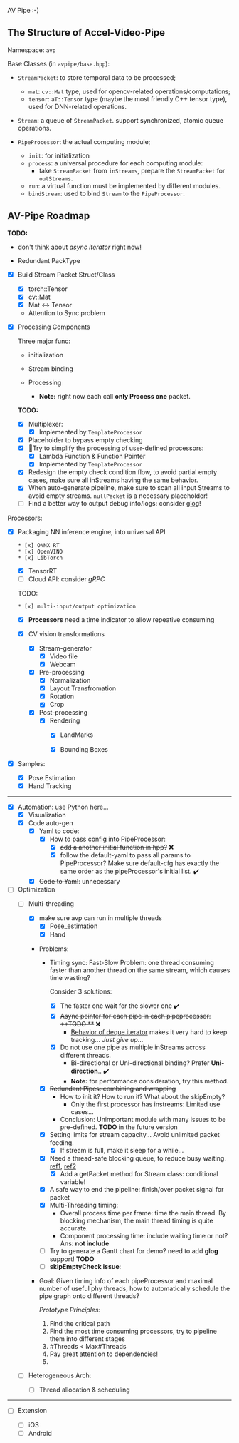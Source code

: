 AV Pipe :-)

## The Structure of Accel-Video-Pipe

Namespace: `avp`

Base Classes (in `avpipe/base.hpp`):

* `StreamPacket`: to store temporal data to be processed;
  * `mat`: `cv::Mat` type, used for opencv-related operations/computations;
  * `tensor`: `aT::Tensor` type (maybe the most friendly C++ tensor type), used for DNN-related operations.

* `Stream`: a queue of `StreamPacket`. support synchronized, atomic queue operations.

* `PipeProcessor`: the actual computing module; 
  * `init`: for initialization
  * `process`: a universal procedure for each computing module:
    * take `StreamPacket` from `inStreams`, prepare the `StreamPacket` for `outStreams`.
  * `run`: a virtual function must be implemented by different modules.
  * `bindStream`: used to bind `Stream` to the `PipeProcessor`. 

## AV-Pipe Roadmap

**TODO:** 

* don't think about *async iterator* right now!

* Redundant PackType

* [x] Build Stream Packet Struct/Class

  * [x] torch::Tensor
  * [x] cv::Mat
  * [x] Mat <-> Tensor
  * Attention to Sync problem

* [x] Processing Components

  Three major func:

  * initialization
  * Stream binding
  * Processing
    
    * **Note:** right now each call **only Process one** packet.

  **TODO:**

  * [x] Multiplexer: 
    * [x] Implemented by `TemplateProcessor`
  * [x] Placeholder to bypass empty checking
  * [x] 🌟Try to simplify the processing of user-defined processors:
    * [x] Lambda Function & Function Pointer
    * [x] Implemented by `TemplateProcessor`
  * [x] Redesign the empty check condition flow, to avoid partial empty cases, make sure all inStreams having the same behavior.    
  * [x] When auto-generate pipeline, make sure to scan all input Streams to avoid empty streams. `nullPacket` is a necessary placeholder!
  * [ ] Find a better way to output debug info/logs: consider [glog](https://github.com/google/glog)!
  
Processors:
  
* [x] Packaging NN inference engine, into universal API
    
      * [x] ONNX RT
      * [x] OpenVINO
      * [x] LibTorch
    * [x] TensorRT
    * [ ] Cloud API: consider *gRPC*
    
    TODO: 
    
      * [x] multi-input/output optimization
    * [x] **Processors** need a time indicator to allow repeative consuming
    
  * [x] CV vision transformations
    
      * [x] Stream-generator
        * [x] Video file
        * [x] Webcam
      * [x] Pre-processing
        * [x] Normalization
        * [x] Layout Transfromation
        * [x] Rotation
        * [x] Crop
      * [x] Post-processing
        * [x] Rendering
          * [x] LandMarks
          * [x] Bounding Boxes
      
  
* [x] Samples:

  * [x] Pose Estimation
  * [x] Hand Tracking

------

* [x] Automation: use Python here...
  * [x] Visualization
  * [x] Code auto-gen
    * [x] Yaml to code:
      * [x] How to pass config into PipeProcessor:
        * [x] <s>add a another initial function in hpp?</s> ❌
        * [x] follow the default-yaml to pass all params to PipeProcessor? Make sure default-cfg has exactly the same order as the pipeProcessor's initial list. ✔️
    * [x] <s>Code to Yaml</s>: unnecessary
* [ ] Optimization
  * [ ] Multi-threading
    * [x] make sure avp can run in multiple threads
      * [x] Pose_estimation
      * [x] Hand
    * Problems:
      * Timing sync: Fast-Slow Problem: one thread consuming faster than another thread on the same stream, which causes time wasting? 

        Consider 3 solutions: 

        * [x] The faster one wait for the slower one ✔️
        * [x] <s>Async pointer for each pipe in each pipeprocessor: **TODO **</s> ❌
          * [Behavior of deque iterator](https://stackoverflow.com/questions/10373985/c-deque-when-iterators-are-invalidated) makes it very hard to keep tracking... *Just give up*...
        * [x] Do not use one pipe as multiple inStreams across different threads.
          * Bi-directional or Uni-directional binding? Prefer **Uni-direction**.. ✔️
          * **Note:** for performance consideration, try this method.

      * [x] <s>Redundant Pipes: combining and wrapping</s>
        * How to init it? How to run it? What about the skipEmpty?
          * Only the first processor has instreams: Limited use cases...
        * Conclusion: Unimportant module with many issues to be pre-defined. **TODO** in the future version
      * [x] Setting limits for stream capacity... Avoid unlimited packet feeding.
        * [x] If stream is full, make it sleep for a while...
      * [x] Need a thread-safe blocking queue, to reduce busy waiting. [ref1](https://www.jianshu.com/p/c1dfa1d40f53), [ref2](https://blog.csdn.net/big_yellow_duck/article/details/52601543)
        * [x] Add a getPacket method for Stream class: conditional variable!

      * [x] A safe way to end the pipeline:  finish/over packet signal for packet
      * [x] Multi-Threading timing:
        * Overall process time per frame: time the main thread. By blocking mechanism, the main thread timing is quite accurate.
        * Component processing time: include waiting time or not? Ans: **not include**
      * [ ] Try to generate a Gantt chart for demo? need to add **glog** support! **TODO**
      * [ ] **skipEmptyCheck issue**: 

    * Goal: Given timing info of each pipeProcessor and maximal number of useful phy threads, how to automatically schedule the pipe graph onto different threads?

      *Prototype Principles:*

      1. Find the critical path
      2. Find the most time consuming processors, try to pipeline them into different stages
      3. #Threads < Max#Threads
      4. Pay great attention to dependencies!
      5. 
  * [ ] Heterogeneous Arch:
    
    * [ ] Thread allocation & scheduling

-----------

* [ ] Extension

  * [ ] iOS
  * [ ] Android